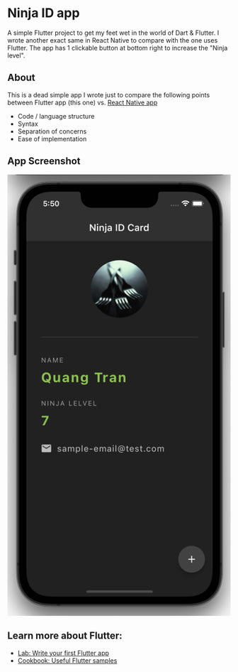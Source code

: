 # Ninja ID app

A simple Flutter project to get my feet wet in the world of Dart & Flutter. I wrote another exact same in React Native to compare with the one uses Flutter. The app has 1 clickable button at bottom right to increase the "Ninja level".

## About
This is a dead simple app I wrote just to compare the following points between Flutter app (this one) vs. [React Native app](https://github.com/QuangTran304/Ninja-ID-ReactNative)
- Code / language structure
- Syntax
- Separation of concerns
- Ease of implementation


## App Screenshot
<img src="https://github.com/QuangTran304/Ninja-ID/blob/main/Flutter%20app.png">


## Learn more about Flutter:
- [Lab: Write your first Flutter app](https://flutter.dev/docs/get-started/codelab)
- [Cookbook: Useful Flutter samples](https://flutter.dev/docs/cookbook)
